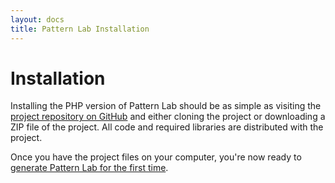 ```yaml
---
layout: docs
title: Pattern Lab Installation
---
```


# Installation
Installing the PHP version of Pattern Lab should be as simple as visiting the [project repository on GitHub](https://github.com/pattern-lab/patternlab-php/) and either cloning the project or downloading a ZIP file of the project. All code and required libraries are distributed with the project.

Once you have the project files on your computer, you're now ready to [generate Pattern Lab for the first time](https://github.com/pattern-lab/patternlab-php/wiki/Generating-the-Pattern-Lab-Website-for-the-First-Time).